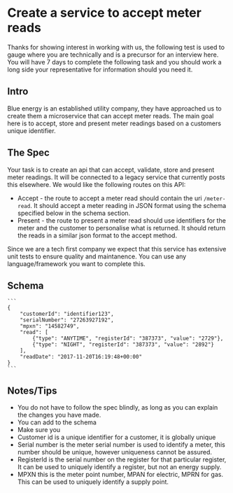 Create a service to accept meter reads
======================================

Thanks for showing interest in working with us, the following test is used to gauge where you are technically and is a precursor for an interview here. You will have 7 days to complete the following task and you should work a long side your representative for information should you need it. 

## Intro

Blue energy is an established utility company, they have approached us to create them a microservice that can accept meter reads. The main goal here is to accept, store and present meter readings based on a customers unique identifier.

## The Spec

Your task is to create an api that can accept, validate, store and present meter readings. It will be connected to a legacy service that currently posts this elsewhere. We would like the following routes on this API:

* Accept - the route to accept a meter read should contain the uri `/meter-read`. It should accept a meter reading in JSON format using the schema specified below in the schema section.
* Present - the route to present a meter read should use identifiers for the meter and the customer to personalise what is returned. It should return the reads in a similar json format to the accept method. 

Since we are a tech first company we expect that this service has extensive unit tests to ensure quality and maintanence. You can use any language/framework you want to complete this.

## Schema

    ```
    {
        "customerId": "identifier123",
        "serialNumber": "27263927192",
        "mpxn": "14582749",
        "read": [
            {"type": "ANYTIME", "registerId": "387373", "value": "2729"},
            {"type": "NIGHT", "registerId": "387373", "value": "2892"}
        ],
        "readDate": "2017-11-20T16:19:48+00:00"
    }
    ```

## Notes/Tips

* You do not have to follow the spec blindly, as long as you can explain the changes you have made.
* You can add to the schema
* Make sure you 
* Customer id is a unique identifier for a customer, it is globally unique 
* Serial number is the meter serial number is used to identify a meter, this number should be unique, however uniqueness cannot be assured.
* RegisterId is the serial number on the register for that particular register, It can be used to uniquely identify a register, but not an energy supply.
* MPXN this is the meter point number, MPAN for electric, MPRN for gas. This can be used to uniquely identify a supply point.